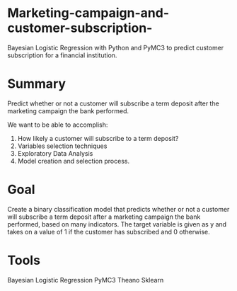 # Marketing-campaign-and-customer-subscription-
Bayesian Logistic Regression with Python and PyMC3 to predict customer subscription for a financial institution.

# Summary
Predict whether or not a customer will subscribe a term deposit after the marketing campaign the bank performed.

We want to be able to accomplish:
1. How likely a customer will subscribe to a term deposit?
2. Variables selection techniques
3. Exploratory Data Analysis
4. Model creation and selection process.

# Goal
Create a binary classification model that predicts whether or not a customer will subscribe a term deposit after a marketing campaign the bank performed, based on many indicators. The target variable is given as y and takes on a value of 1 if the customer has subscribed and 0 otherwise.

# Tools
Bayesian Logistic Regression
PyMC3
Theano
Sklearn
